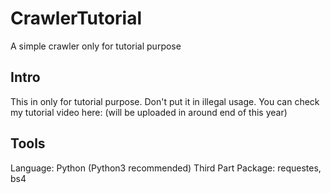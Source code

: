 # CrawlerTutorial
A simple crawler only for tutorial purpose
## Intro
This in only for tutorial purpose. Don't put it in illegal usage.
You can check my tutorial video here: (will be uploaded in around end of this year)
## Tools
Language: Python (Python3 recommended)
Third Part Package:
requestes,
bs4

